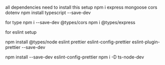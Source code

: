 all dependencies need to install this setup
npm i express mongoose cors dotenv
npm install typescript --save-dev

for type
npm i --save-dev @types/cors
npm i @types/express

for eslint setup

npm install @types/node eslint prettier eslint-config-prettier eslint-plugin-prettier --save-dev

npm install --save-dev eslint-config-prettier
npm i -D ts-node-dev
